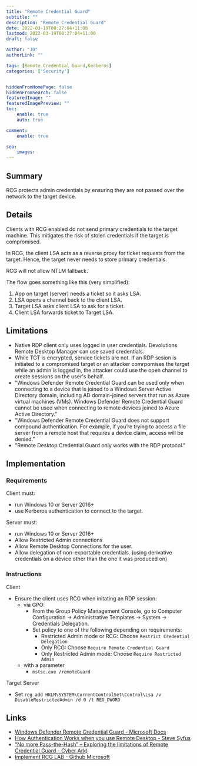 ```yaml
---
title: "Remote Credential Guard"
subtitle: ""
description: "Remote Credential Guard"
date: 2022-03-19T00:27:04+11:00
lastmod: 2022-03-19T00:27:04+11:00
draft: false

author: "JD"
authorLink: ""

tags: [Remote Credential Guard,Kerberos]
categories: ['Security']


hiddenFromHomePage: false
hiddenFromSearch: false
featuredImage: ""
featuredImagePreview: ""
toc:
    enable: true
    auto: true

comment:
    enable: true

seo:
    images:
---
```


## Summary

RCG protects admin credentials by ensuring they are not passed over the network to the target device.

## Details

Clients with RCG enabled do not send primary credentials to the target machine. This mitigates the risk of stolen credentials if the target is compromised.

In RCG, the client LSA acts as a reverse proxy for ticket requests from the target. Hence, the target never needs to store primary credentials.

RCG will not allow NTLM fallback.

The flow goes something like this (very simplified):

1. App on target (server) needs a ticket so it asks LSA.
2. LSA opens a channel back to the client LSA.
3. Target LSA asks client LSA to ask for a ticket.
4. Client LSA forwards ticket to Target LSA.

## Limitations

- Native RDP client only uses logged in user credentials. Devolutions Remote Desktop Manager can use saved credentials.
- While TGT is encrypted, service tickets are not. If an RDP sesion is initiated to a compromised target or an attacker comrpomises the target while an admin is logged in, the attacker could use the open channel to create sessions on the user's behalf.
- "Windows Defender Remote Credential Guard can be used only when connecting to a device that is joined to a Windows Server Active Directory domain, including AD domain-joined servers that run as Azure virtual machines (VMs). Windows Defender Remote Credential Guard cannot be used when connecting to remote devices joined to Azure Active Directory."
- "Windows Defender Remote Credential Guard does not support compound authentication. For example, if you’re trying to access a file server from a remote host that requires a device claim, access will be denied."
- "Remote Desktop Credential Guard only works with the RDP protocol."

## Implementation

### Requirements

Client must:

- run Windows 10 or Server 2016+
- use Kerberos authentication to connect to the target.

Server must:

- run Windows 10 or Server 2016+
- Allow Restricted Admin connections
- Allow Remote Desktop Connections for the user.
- Allow delegation of non-exportable credentials. (using derivative credentials on a device other than the one it was produced on)

### Instructions

Client

- Ensure the client uses RCG when initating an RDP session:
  - via GPO:
    - From the Group Policy Management Console, go to Computer Configuration -> Administrative Templates -> System -> Credentials Delegation.
    - Set policy to one of the following depending on requirements:
      - Restricted Admin mode or RCG: Choose `Restrict Credential Delegation`
      - Only RCG: Choose `Require Remote Credential Guard`
      - Only Restricted Admin mode: Choose `Require Restricted Admin`
  - with a parameter
    - `mstsc.exe /remoteGuard`

Target Server

- Set `reg add HKLM\SYSTEM\CurrentControlSet\Control\Lsa /v DisableRestrictedAdmin /d 0 /t REG_DWORD`

## Links

- [Windows Defender Remote Credential Guard - Microsoft Docs](https://docs.microsoft.com/en-us/windows/security/identity-protection/remote-credential-guard)
- [How Authentication Works when you use Remote Desktop - Steve Syfus](https://syfuhs.net/how-authentication-works-when-you-use-remote-desktop)
- [“No more Pass-the-Hash” – Exploring the limitations of Remote Credential Guard - Cyber Ark)](https://www.cyberark.com/resources/blog/no-more-pass-the-hash-exploring-the-limitations-of-remote-credential-guard)
- [Implement RCG LAB - Github Microsoft](https://github.com/MicrosoftLearning/40554A-Microsoft-Security-Workshop-Implementing-Windows-10-Security-Features/blob/master/Instructions/40554A_LAB_05.md)
